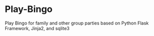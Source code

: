 # Play-Bingo
Play Bingo for family and other group parties based on Python Flask Framework, Jinja2, and sqlite3
